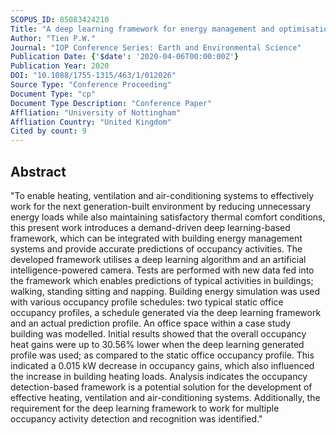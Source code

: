 ```yaml
---
SCOPUS_ID: 85083424210
Title: "A deep learning framework for energy management and optimisation of HVAC systems"
Author: "Tien P.W."
Journal: "IOP Conference Series: Earth and Environmental Science"
Publication Date: {'$date': '2020-04-06T00:00:00Z'}
Publication Year: 2020
DOI: "10.1088/1755-1315/463/1/012026"
Source Type: "Conference Proceeding"
Document Type: "cp"
Document Type Description: "Conference Paper"
Affliation: "University of Nottingham"
Affliation Country: "United Kingdom"
Cited by count: 9
---
```


## Abstract
"To enable heating, ventilation and air-conditioning systems to effectively work for the next generation-built environment by reducing unnecessary energy loads while also maintaining satisfactory thermal comfort conditions, this present work introduces a demand-driven deep learning-based framework, which can be integrated with building energy management systems and provide accurate predictions of occupancy activities. The developed framework utilises a deep learning algorithm and an artificial intelligence-powered camera. Tests are performed with new data fed into the framework which enables predictions of typical activities in buildings; walking, standing sitting and napping. Building energy simulation was used with various occupancy profile schedules: two typical static office occupancy profiles, a schedule generated via the deep learning framework and an actual prediction profile. An office space within a case study building was modelled. Initial results showed that the overall occupancy heat gains were up to 30.56% lower when the deep learning generated profile was used; as compared to the static office occupancy profile. This indicated a 0.015 kW decrease in occupancy gains, which also influenced the increase in building heating loads. Analysis indicates the occupancy detection-based framework is a potential solution for the development of effective heating, ventilation and air-conditioning systems. Additionally, the requirement for the deep learning framework to work for multiple occupancy activity detection and recognition was identified."
